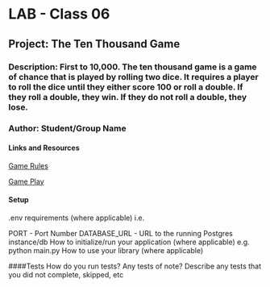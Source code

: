 # LAB - Class 06

## Project: The Ten Thousand Game

### Description: First to 10,000. The ten thousand game is a game of chance that is played by rolling two dice. It requires a player to roll the dice until they either score 100 or roll a double. If they roll a double, they win. If they do not roll a double, they lose.

### Author: Student/Group Name

#### Links and Resources

[Game Rules](https://en.wikipedia.org/wiki/Dice_10000)

[Game Play](https://www.playonlinedicegames.com/farkle)


#### Setup
.env requirements (where applicable)
i.e.

PORT - Port Number
DATABASE_URL - URL to the running Postgres instance/db
How to initialize/run your application (where applicable)
e.g. python main.py
How to use your library (where applicable)

####Tests
How do you run tests?
Any tests of note?
Describe any tests that you did not complete, skipped, etc

